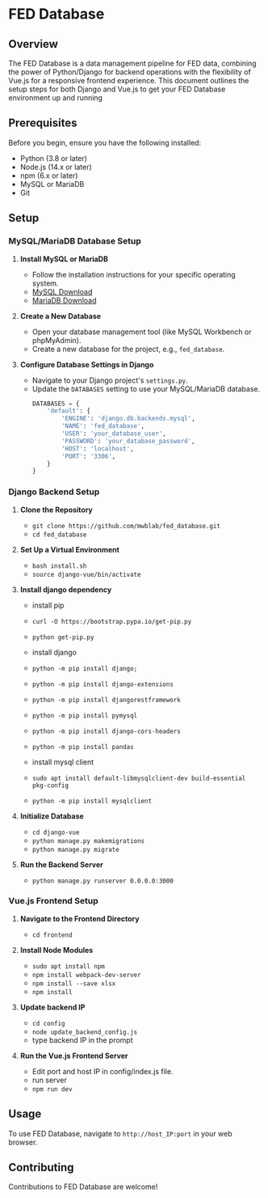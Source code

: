# FED Database

## Overview
The FED Database is a data management pipeline for FED data, combining the power of Python/Django for backend operations with the flexibility of Vue.js for a responsive frontend experience. This document outlines the setup steps for both Django and Vue.js to get your FED Database environment up and running

## Prerequisites
Before you begin, ensure you have the following installed:
- Python (3.8 or later)
- Node.js (14.x or later)
- npm (6.x or later)
- MySQL or MariaDB
- Git

## Setup

### MySQL/MariaDB Database Setup

1. **Install MySQL or MariaDB**
   - Follow the installation instructions for your specific operating system.
   - [MySQL Download](https://dev.mysql.com/downloads/mysql/)
   - [MariaDB Download](https://mariadb.org/download/)

2. **Create a New Database**
   - Open your database management tool (like MySQL Workbench or phpMyAdmin).
   - Create a new database for the project, e.g., `fed_database`.

3. **Configure Database Settings in Django**
   - Navigate to your Django project's `settings.py`.
   - Update the `DATABASES` setting to use your MySQL/MariaDB database.
     ```python
     DATABASES = {
         'default': {
             'ENGINE': 'django.db.backends.mysql',
             'NAME': 'fed_database',
             'USER': 'your_database_user',
             'PASSWORD': 'your_database_password',
             'HOST': 'localhost',
             'PORT': '3306',
         }
     }
     ```

### Django Backend Setup

1. **Clone the Repository**
   - `git clone https://github.com/mwblab/fed_database.git`
   - `cd fed_database`

2. **Set Up a Virtual Environment** 
   - `bash install.sh`
   - `source django-vue/bin/activate`

3. **Install django dependency** 
   - install pip
   - `curl -O https://bootstrap.pypa.io/get-pip.py`
   - `python get-pip.py`

   - install django
   - `python -m pip install django;`
   - `python -m pip install django-extensions`
   - `python -m pip install djangorestframework`
   - `python -m pip install pymysql`
   - `python -m pip install django-cors-headers`
   - `python -m pip install pandas`

   - install mysql client
   - `sudo apt install default-libmysqlclient-dev build-essential pkg-config`
   - `python -m pip install mysqlclient`

4. **Initialize Database**
   - `cd django-vue`
   - `python manage.py makemigrations`
   - `python manage.py migrate`

5. **Run the Backend Server**
   - `python manage.py runserver 0.0.0.0:3000`

### Vue.js Frontend Setup

1. **Navigate to the Frontend Directory**
   - `cd frontend`

2. **Install Node Modules**
   - `sudo apt install npm`
   - `npm install webpack-dev-server`
   - `npm install --save xlsx`
   - `npm install` 

3. **Update backend IP**
   - `cd config`
   - `node update_backend_config.js`
   - type backend IP in the prompt

4. **Run the Vue.js Frontend Server**
   - Edit port and host IP in config/index.js file.
   - run server
   - `npm run dev`

## Usage

To use FED Database, navigate to `http://host_IP:port` in your web browser.

## Contributing
Contributions to FED Database are welcome! 


